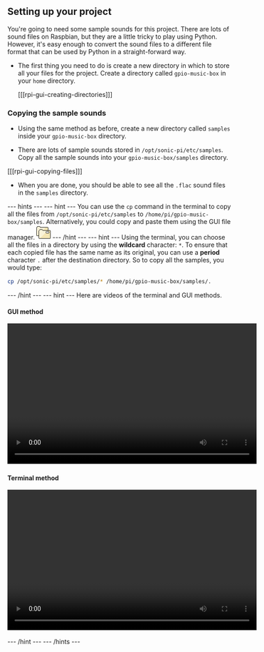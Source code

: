 ## Setting up your project

You're going to need some sample sounds for this project. There are lots of sound files on Raspbian, but they are a little tricky to play using Python. However, it's easy enough to convert the sound files to a different file format that can be used by Python in a straight-forward way.

- The first thing you need to do is create a new directory in which to store all your files for the project. Create a directory called `gpio-music-box` in your `home` directory.

	[[[rpi-gui-creating-directories]]]

### Copying the sample sounds

- Using the same method as before, create a new directory called `samples` inside your `gpio-music-box` directory.

- There are lots of sample sounds stored in `/opt/sonic-pi/etc/samples`. Copy all the sample sounds into your `gpio-music-box/samples` directory.

[[[rpi-gui-copying-files]]]

- When you are done, you should be able to see all the `.flac` sound files in the `samples` directory.

--- hints --- --- hint ---
You can use the `cp` command in the terminal to copy all the files from `/opt/sonic-pi/etc/samples` to `/home/pi/gpio-music-box/samples`.
Alternatively, you could copy and paste them using the GUI file manager.
![file-manager](images/file-manager.png)
--- /hint --- --- hint ---
Using the terminal, you can choose all the files in a directory by using the **wildcard** character: `*`. To ensure that each copied file has the same name as its original, you can use a **period** character `.` after the destination directory. So to copy all the samples, you would type:
```bash
cp /opt/sonic-pi/etc/samples/* /home/pi/gpio-music-box/samples/.
```
--- /hint --- --- hint ---
Here are videos of the terminal and GUI methods.
#### GUI method
<video width="560" height="315" controls>
<source src="images/gpio-music-box-1.webm" type="video/webm">
Try using Firefox or Chrome for WebM support
</video>

#### Terminal method
<video width="560" height="315" controls>
<source src="images/gpio-music-box-2.webm" type="video/webm">
Try using Firefox or Chrome for WebM support
</video>

--- /hint --- --- /hints ---



